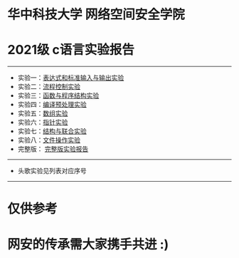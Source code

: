 # 华中科技大学 网络空间安全学院
# 2021级 c语言实验报告
***
* 实验一：<a href='https://github.com/loveforzx/tttturtle-2021/blob/main/2021-%E5%AE%9E%E9%AA%8C1-C%E8%AF%AD%E8%A8%80%E6%8A%A5%E5%91%8A%E5%AE%9E%E9%AA%8C.docx'>表达式和标准输入与输出实验</a>
* 实验二：<a href='https://github.com/loveforzx/tttturtle-2021/blob/main/2021-%E5%AE%9E%E9%AA%8C2-C%E8%AF%AD%E8%A8%80%E5%AE%9E%E9%AA%8C%E6%8A%A5%E5%91%8A.doc'>流程控制实验</a>
* 实验三：<a href='https://github.com/loveforzx/tttturtle-2021/blob/main/2021-%E5%AE%9E%E9%AA%8C3-C%E8%AF%AD%E8%A8%80%E5%AE%9E%E9%AA%8C%E6%8A%A5%E5%91%8A.doc'>函数与程序结构实验</a>
* 实验四：<a href='https://github.com/loveforzx/tttturtle-2021/blob/main/2021-%E5%AE%9E%E9%AA%8C4-C%E8%AF%AD%E8%A8%80%E5%AE%9E%E9%AA%8C%E6%8A%A5%E5%91%8A.doc'>编译预处理实验</a> 
* 实验五：<a href='https://github.com/loveforzx/tttturtle-2021/blob/main/2021-%E5%AE%9E%E9%AA%8C5-C%E8%AF%AD%E8%A8%80%E5%AE%9E%E9%AA%8C%E6%8A%A5%E5%91%8A.docx'>数组实验</a>
* 实验六：<a href='https://github.com/loveforzx/tttturtle-2021/blob/main/2021-%E5%AE%9E%E9%AA%8C6-C%E8%AF%AD%E8%A8%80%E5%AE%9E%E9%AA%8C%E6%8A%A5%E5%91%8A.doc'>指针实验</a>
* 实验七：<a href='https://github.com/loveforzx/tttturtle-2021/blob/main/2021-%E5%AE%9E%E9%AA%8C7-C%E8%AF%AD%E8%A8%80%E5%AE%9E%E9%AA%8C%E6%8A%A5%E5%91%8A.doc'>结构与联合实验</a>
* 实验八：<a href='https://github.com/loveforzx/tttturtle-2021/blob/main/2021-%E5%AE%9E%E9%AA%8C8-C%E8%AF%AD%E8%A8%80%E5%AE%9E%E9%AA%8C%E6%8A%A5%E5%91%8A.docx'>文件操作实验</a>
* 完整版： <a href='https://github.com/loveforzx/tttturtle-2021/blob/main/2021C%E8%AF%AD%E8%A8%80%E5%AE%9E%E9%AA%8C%E6%8A%A5%E5%91%8A%E5%AE%8C%E6%95%B4%E7%89%88.docx'>完整版实验报告</a>
***
* 头歌实验见列表对应序号
***
# 仅供参考  
# 网安的传承需大家携手共进 :)
